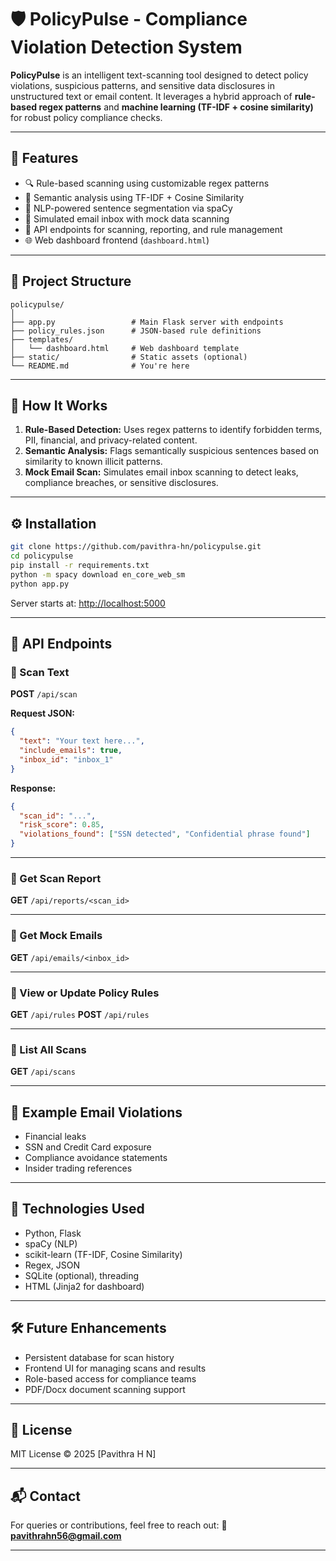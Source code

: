 

# 🛡️ PolicyPulse - Compliance Violation Detection System

**PolicyPulse** is an intelligent text-scanning tool designed to detect policy violations, suspicious patterns, and sensitive data disclosures in unstructured text or email content. It leverages a hybrid approach of **rule-based regex patterns** and **machine learning (TF-IDF + cosine similarity)** for robust policy compliance checks.

---

## 🚀 Features

* 🔍 Rule-based scanning using customizable regex patterns
* 🤖 Semantic analysis using TF-IDF + Cosine Similarity
* 🧠 NLP-powered sentence segmentation via spaCy
* 📩 Simulated email inbox with mock data scanning
* 🧾 API endpoints for scanning, reporting, and rule management
* 🌐 Web dashboard frontend (`dashboard.html`)

---

## 📁 Project Structure

```
policypulse/
│
├── app.py                 # Main Flask server with endpoints
├── policy_rules.json      # JSON-based rule definitions
├── templates/
│   └── dashboard.html     # Web dashboard template
├── static/                # Static assets (optional)
└── README.md              # You're here
```

---

## 🧠 How It Works

1. **Rule-Based Detection:** Uses regex patterns to identify forbidden terms, PII, financial, and privacy-related content.
2. **Semantic Analysis:** Flags semantically suspicious sentences based on similarity to known illicit patterns.
3. **Mock Email Scan:** Simulates email inbox scanning to detect leaks, compliance breaches, or sensitive disclosures.

---

## ⚙️ Installation

```bash
git clone https://github.com/pavithra-hn/policypulse.git
cd policypulse
pip install -r requirements.txt
python -m spacy download en_core_web_sm
python app.py
```

Server starts at: [http://localhost:5000](http://localhost:5000)

---

## 🧪 API Endpoints

### 🔹 Scan Text

**POST** `/api/scan`

**Request JSON:**

```json
{
  "text": "Your text here...",
  "include_emails": true,
  "inbox_id": "inbox_1"
}
```

**Response:**

```json
{
  "scan_id": "...",
  "risk_score": 0.85,
  "violations_found": ["SSN detected", "Confidential phrase found"]
}
```

---

### 🔹 Get Scan Report

**GET** `/api/reports/<scan_id>`

---

### 🔹 Get Mock Emails

**GET** `/api/emails/<inbox_id>`

---

### 🔹 View or Update Policy Rules

**GET** `/api/rules`
**POST** `/api/rules`

---

### 🔹 List All Scans

**GET** `/api/scans`

---

## 📧 Example Email Violations

* Financial leaks
* SSN and Credit Card exposure
* Compliance avoidance statements
* Insider trading references

---

## 🧩 Technologies Used

* Python, Flask
* spaCy (NLP)
* scikit-learn (TF-IDF, Cosine Similarity)
* Regex, JSON
* SQLite (optional), threading
* HTML (Jinja2 for dashboard)

---

## 🛠 Future Enhancements

* Persistent database for scan history
* Frontend UI for managing scans and results
* Role-based access for compliance teams
* PDF/Docx document scanning support

---

## 📝 License

MIT License © 2025 \[Pavithra H N]

---

## 📬 Contact

For queries or contributions, feel free to reach out:
📧 **[pavithrahn56@gmail.com](mailto:pavithrahn56@gmail.com)**

---


